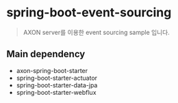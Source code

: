 # spring-boot-event-sourcing
> AXON server를 이용한 event sourcing sample 입니다.

## Main dependency
- axon-spring-boot-starter
- spring-boot-starter-actuator
- spring-boot-starter-data-jpa
- spring-boot-starter-webflux
